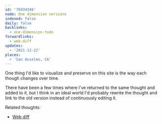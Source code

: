 ```yaml
---
id: '76834346'
node: One dimension versions
indexed: false
daily: false
backlinks:
  - one-dimension-todo
forwardlinks:
  - web-diff
updates:
  - '2021-12-22'
places:
  - 'San Anselmo, CA'
---
```


One thing I'd like to visualize and preserve on this site is the way each though changes over time.

There have been a few times where I've returned to the same thought and added to it, but I think in an ideal world I'd probably rewrite the thought and link to the old version instead of continuously editing it.

Related thoughts:

- [Web diff](web-diff.md)
